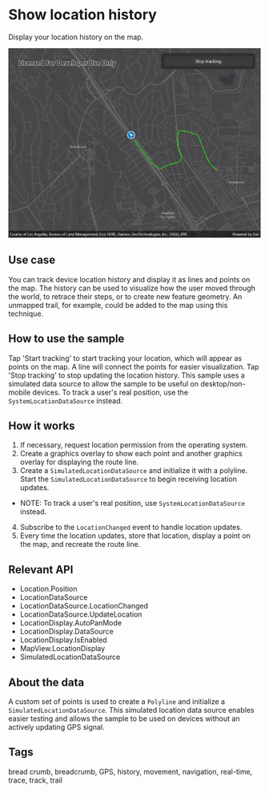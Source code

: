# Show location history

Display your location history on the map.

![Image of show location history](showlocationhistory.jpg)

## Use case

You can track device location history and display it as lines and points on the map. The history can be used to visualize how the user moved through the world, to retrace their steps, or to create new feature geometry. An unmapped trail, for example, could be added to the map using this technique.

## How to use the sample

Tap 'Start tracking' to start tracking your location, which will appear as points on the map. A line will connect the points for easier visualization. Tap 'Stop tracking' to stop updating the location history. This sample uses a simulated data source to allow the sample to be useful on desktop/non-mobile devices. To track a user's real position, use the `SystemLocationDataSource` instead.

## How it works

1. If necessary, request location permission from the operating system.
2. Create a graphics overlay to show each point and another graphics overlay for displaying the route line.
3. Create a `SimulatedLocationDataSource` and initialize it with a polyline. Start the `SimulatedLocationDataSource` to begin receiving location updates.
 - NOTE: To track a user's real position, use `SystemLocationDataSource` instead.
4. Subscribe to the `LocationChanged` event to handle location updates.
5. Every time the location updates, store that location, display a point on the map, and recreate the route line.

## Relevant API

* Location.Position
* LocationDataSource
* LocationDataSource.LocationChanged
* LocationDataSource.UpdateLocation
* LocationDisplay.AutoPanMode
* LocationDisplay.DataSource
* LocationDisplay.IsEnabled
* MapView.LocationDisplay
* SimulatedLocationDataSource

## About the data

A custom set of points is used to create a `Polyline` and initialize a `SimulatedLocationDataSource`. This simulated location data source enables easier testing and allows the sample to be used on devices without an actively updating GPS signal.

## Tags

bread crumb, breadcrumb, GPS, history, movement, navigation, real-time, trace, track, trail